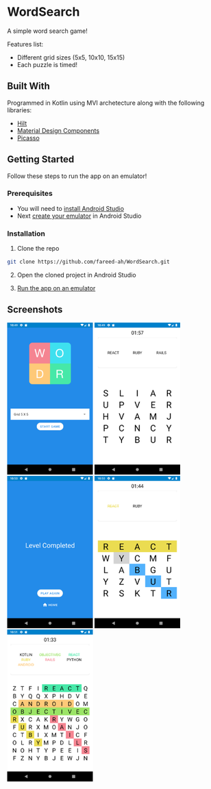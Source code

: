# WordSearch
A simple word search game!

Features list:
- Different grid sizes (5x5, 10x10, 15x15)
- Each puzzle is timed!

## Built With
Programmed in Kotlin using MVI archetecture along with the following libraries:

* [Hilt](https://dagger.dev/hilt/)
* [Material Design Components](https://material.io/components)
* [Picasso](https://square.github.io/picasso/)

## Getting Started

Follow these steps to run the app on an emulator!

### Prerequisites

- You will need to [install Android Studio](https://developer.android.com/studio/install)
- Next [create your emulator](https://developer.android.com/studio/run/managing-avds) in Android Studio

### Installation
1. Clone the repo
```sh
git clone https://github.com/fareed-ah/WordSearch.git
```
2. Open the cloned project in Android Studio

3. [Run the app on an emulator](https://developer.android.com/studio/run/emulator)

## Screenshots
<img src="images/HomeScreen.png" width="200px"/>
<img src="images/Image1.png" width="200px"/>
<img src="images/LevelComplete.png" width="200px"/>
<img src="images/Image2.png" width="200px"/>
<img src="images/Image3.png" width="200px"/>



